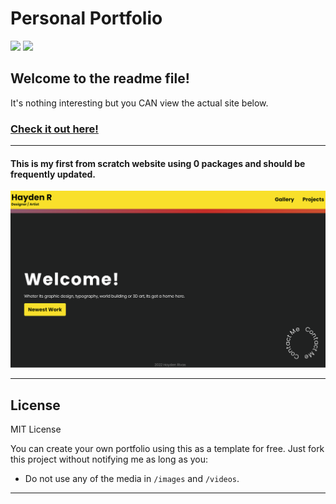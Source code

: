 # Personal Portfolio

![](https://img.shields.io/badge/Made%20with-HTML/CSS/JS-yellow.svg?style=flat-square) ![](https://img.shields.io/github/repo-size/ExternalHost0/Personal-Portfolio-v2?color=yellow&style=flat-square)


## Welcome to the readme file!

It's nothing interesting but you CAN view the actual site below. 


### [Check it out here!](hayden.tkldesign.com "Hayden's Portfolio")

---

#### This is my first from scratch website using 0 packages and should be frequently updated.

![Landing Page](./public/images/landing_page.png "Landing Page Image")

---

## License

 MIT License

 You can create your own portfolio using this as a template for free. Just fork this project without notifying me as long as you:


 * Do not use any of the media in `/images` and `/videos`.

 ---

